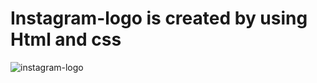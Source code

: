 # Instagram-logo is created by using Html and css




![instagram-logo](https://user-images.githubusercontent.com/110152369/219882212-4e0de844-332f-4242-b424-b8c15e4140a1.png)
